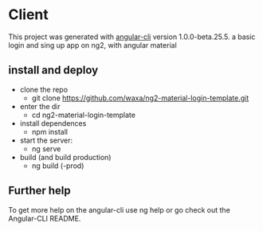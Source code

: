 # Client

This project was generated with [angular-cli](https://github.com/angular/angular-cli) version 1.0.0-beta.25.5.
a basic login and sing up app on ng2, with angular material

## install and deploy

* clone the repo
	* git clone https://github.com/waxa/ng2-material-login-template.git
* enter the dir
	* cd ng2-material-login-template
* install dependences
	* npm install
* start the server:
	* ng serve
* build (and build production)
	* ng build (-prod) 


## Further help

To get more help on the angular-cli use ng help or go check out the Angular-CLI README.
